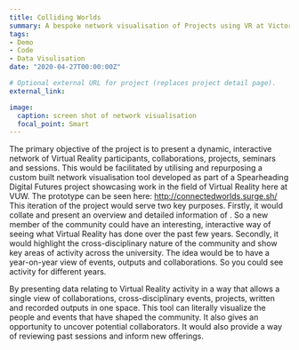 ```yaml
---
title: Colliding Worlds
summary: A bespoke network visualisation of Projects using VR at Victoria Universityo of Wellington.
tags:
- Demo
- Code
- Data Visulisation
date: "2020-04-27T00:00:00Z"

# Optional external URL for project (replaces project detail page).
external_link:

image:
  caption: screen shot of network visualisation 
  focal_point: Smart
---
```


The primary objective of the project is to present a dynamic, interactive network of Virtual Reality participants, collaborations, projects, seminars and sessions. This would be facilitated by utilising and repurposing a custom built network visualisation tool developed as part of a Spearheading Digital Futures project showcasing work in the field of Virtual Reality here at VUW. The prototype can be seen here: http://connectedworlds.surge.sh/ This iteration of the project would serve two key purposes. Firstly, it would collate and present an overview and detailed information of . So a new member of the community could have an interesting, interactive way of seeing what Virtual Reality has done over the past few years. Secondly, it would highlight the cross-disciplinary nature of the community and show key areas of activity across the university. The idea would be to have a year-on-year view of events, outputs and collaborations. So you could see activity for different years.

By presenting data relating to Virtual Reality activity in a way that allows a single view of collaborations, cross-disciplinary events, projects, written and recorded outputs in one space. This tool can literally visualize the people and events that have shaped the community. It also gives an opportunity to uncover potential collaborators. It would also provide a way of reviewing past sessions and inform new offerings.
